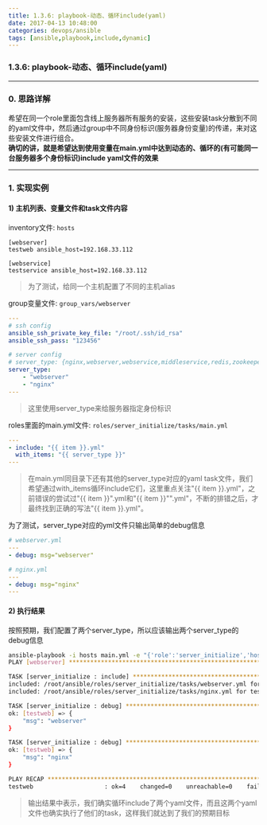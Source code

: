 ```yaml
---
title: 1.3.6: playbook-动态、循环include(yaml)
date: 2017-04-13 10:48:00
categories: devops/ansible
tags: [ansible,playbook,include,dynamic]
---
```

### 1.3.6: playbook-动态、循环include(yaml)

---

### 0. 思路详解
希望在同一个role里面包含线上服务器所有服务的安装，这些安装task分散到不同的yaml文件中，然后通过group中不同身份标识(服务器身份变量)的传递，来对这些安装文件进行组合。  
**确切的讲，就是希望达到使用变量在main.yml中达到动态的、循环的(有可能同一台服务器多个身份标识)include yaml文件的效果**

---

### 1. 实现实例
#### 1) 主机列表、变量文件和task文件内容
inventory文件: `hosts`
```
[webserver]
testweb ansible_host=192.168.33.112

[webservice]
testservice ansible_host=192.168.33.112
```
> 为了测试，给同一个主机配置了不同的主机alias

group变量文件: `group_vars/webserver`
``` yaml
---
# ssh config
ansible_ssh_private_key_file: "/root/.ssh/id_rsa"
ansible_ssh_pass: "123456"

# server config
# server_type: {nginx,webserver,webservice,middleservice,redis,zookeeper}
server_type:
    - "webserver"
    - "nginx"
---
```
> 这里使用server_type来给服务器指定身份标识

roles里面的main.yml文件: `roles/server_initialize/tasks/main.yml`
``` yaml
---
- include: "{{ item }}.yml"
  with_items: "{{ server_type }}"
---
```
> 在main.yml同目录下还有其他的server_type对应的yaml task文件，我们希望通过with_items循环include它们，这里重点关注"{{ item }}.yml"，之前错误的尝试过"{{ item }}".yml和"{{ item }}"".yml"，不断的排错之后，才最终找到正确的写法"{{ item }}.yml"。

为了测试，server_type对应的yml文件只输出简单的debug信息
``` yaml
# webserver.yml
---
- debug: msg="webserver"

# nginx.yml
---
- debug: msg="nginx"
---
```

#### 2) 执行结果
按照预期，我们配置了两个server_type，所以应该输出两个server_type的debug信息
``` bash
ansible-playbook -i hosts main.yml -e "{'role':'server_initialize','host':'webserver'}"                                                  
PLAY [webserver] ***************************************************************

TASK [server_initialize : include] *********************************************
included: /root/ansible/roles/server_initialize/tasks/webserver.yml for testweb
included: /root/ansible/roles/server_initialize/tasks/nginx.yml for testweb

TASK [server_initialize : debug] ***********************************************
ok: [testweb] => {
    "msg": "webserver"
}

TASK [server_initialize : debug] ***********************************************
ok: [testweb] => {
    "msg": "nginx"
}

PLAY RECAP *********************************************************************
testweb                    : ok=4    changed=0    unreachable=0    failed=0

```
> 输出结果中表示，我们确实循环include了两个yaml文件，而且这两个yaml文件也确实执行了他们的task，这样我们就达到了我们的预期目标
